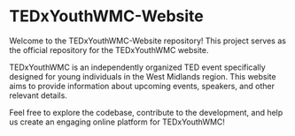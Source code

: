 # TEDxYouthWMC-Website

Welcome to the TEDxYouthWMC-Website repository! This project serves as the official repository for the TEDxYouthWMC website. 

TEDxYouthWMC is an independently organized TED event specifically designed for young individuals in the West Midlands region. This website aims to provide information about upcoming events, speakers, and other relevant details.

Feel free to explore the codebase, contribute to the development, and help us create an engaging online platform for TEDxYouthWMC!
